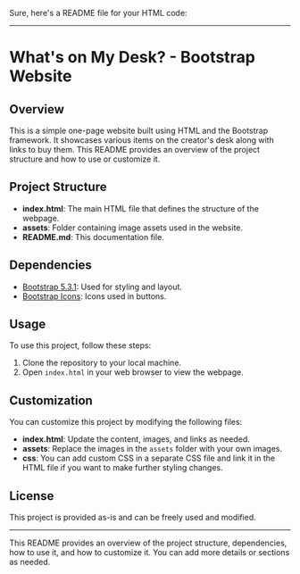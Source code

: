 Sure, here's a README file for your HTML code:

---

# What's on My Desk? - Bootstrap Website

## Overview

This is a simple one-page website built using HTML and the Bootstrap framework. It showcases various items on the creator's desk along with links to buy them. This README provides an overview of the project structure and how to use or customize it.

## Project Structure

- **index.html**: The main HTML file that defines the structure of the webpage.
- **assets**: Folder containing image assets used in the website.
- **README.md**: This documentation file.

## Dependencies

- [Bootstrap 5.3.1](https://getbootstrap.com/): Used for styling and layout.
- [Bootstrap Icons](https://icons.getbootstrap.com/): Icons used in buttons.

## Usage

To use this project, follow these steps:

1. Clone the repository to your local machine.
2. Open `index.html` in your web browser to view the webpage.

## Customization

You can customize this project by modifying the following files:

- **index.html**: Update the content, images, and links as needed.
- **assets**: Replace the images in the `assets` folder with your own images.
- **css**: You can add custom CSS in a separate CSS file and link it in the HTML file if you want to make further styling changes.

## License

This project is provided as-is and can be freely used and modified.

---

This README provides an overview of the project structure, dependencies, how to use it, and how to customize it. You can add more details or sections as needed.
